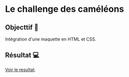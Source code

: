 # Le challenge des caméléons

## Objecttif :dart:

Intégration d'une maquette en HTML et CSS.

## Résultat :computer:

[Voir le resultat](https://alinemasson.github.io/challenge-cameleons/ "alinemasson.github.io/challenge-cameleons/").
